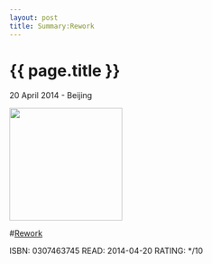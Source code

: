 ```yaml
---
layout: post
title: Summary:Rework
---
```


{{ page.title }}
================

<p class="meta">20 April 2014 - Beijing</p>
 
<img src="http://ecx.images-amazon.com/images/I/419F9j3GqxL._SY344_BO1,204,203,200_.jpg" width="200" />

#[Rework](http://www.amazon.com/Rework-Jason-Fried/dp/0307463745/ref=sr_1_1?ie=UTF8&qid=1397450877&sr=8-1&keywords=rework)


ISBN: 0307463745 READ: 2014-04-20 RATING: */10
